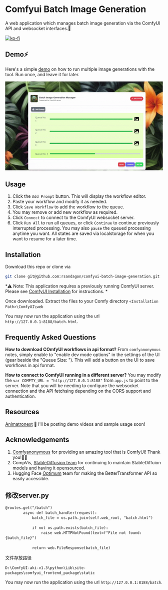 # Comfyui Batch Image Generation
A web application which manages batch image generation via the ComfyUI API and websocket interfaces.🤖

[![ko-fi](https://ko-fi.com/img/githubbutton_sm.svg)](https://ko-fi.com/S6S613677)

## Demo⚡️
Here's a simple [demo](https://huggingface.co/spaces/rsandagon/comfyui-batch-image-generation/raw/main/demo.gif) on how to run multiple image generations with the tool. Run once, and leave it for later.

![](img/demo.gif)

## Usage
1. Click the `Add Prompt` button. This will display the workflow editor.
1. Paste your workflow and modify it as needed. 
1. Click `Save Workflow` to add the workflow to the queue.
1. You may remove or add new workflow as required.
1. Click `Connect` to connect to the ComfyUI websocket server.
1. Click `Run All` to run all queues, or click `Continue` to continue previously interrupted processing. You may also `pause` the queued processing anytime you want. All states are saved via localstorage for when you want to resume for a later time.


## Installation 
Download this repo or clone via

```bash
git clone git@github.com:rsandagon/comfyui-batch-image-generation.git
```
*⚠️ Note: This application requires a previously running ComfyUI server. Please see [ComfyUI Installation](https://github.com/comfyanonymous/ComfyUI#installing) for instructions. *

Once downloaded. Extract the files to your Comfy directory `<Installation Path>\ComfyUI\web`

You may now run the application using the url `http://127.0.0.1:8188/batch.html`.


## Frequently Asked Questions

**How to download COmfyUI workflows in api format?**
From `comfyanonymous` notes, simply enable to "enable dev mode options"
in the settings of the UI (gear beside the "Queue Size: "). This will add
a button on the UI to save workflows in api format.

**How to connect to ComfyUI running in a different server?**
You may modify the `var COMFTY_URL = "http://127.0.0.1:8188"` from `app.js` to point to the server. Note that you will be needing to configure the websocket connection and the API fetchsing depending on the CORS support and authentication.

## Resources
[Animatronext](https://www.youtube.com/@animatronext) 🚧 I'll be posting demo videos and sample usage soon!

## Acknowledgements
1. [Comfyanonymous](https://github.com/comfyanonymous) for providing an amazing tool that is ComfyUI! Thank you!🙇‍♀️
2. CompVis, [StableDiffusion team](https://huggingface.co/CompVis) for continuing to maintain StableDiffuion models and having it opensourced.
3. Hugging Face [Optimum](https://github.com/huggingface/optimum) team for making the BetterTransformer API so easily accessible.

## 修改server.py
```
@routes.get("/batch")
        async def batch_handler(request):
            batch_file = os.path.join(self.web_root, "batch.html")

            if not os.path.exists(batch_file):
                raise web.HTTPNotFound(text=f"File not found: {batch_file}")

            return web.FileResponse(batch_file)
```

文件存放路径
```
D:\ComfyUI-aki-v1.3\python\Lib\site-packages\comfyui_frontend_package\static
```

You may now run the application using the url `http://127.0.0.1:8188/batch`.

